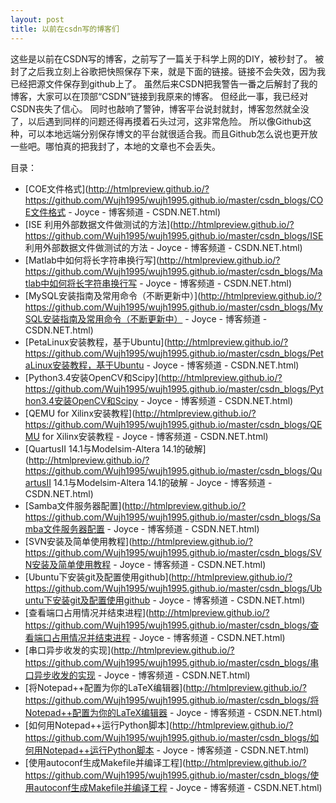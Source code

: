 ```yaml
---
layout: post
title: 以前在csdn写的博客们
---
```


这些是以前在CSDN写的博客，之前写了一篇关于科学上网的DIY，被秒封了。
被封了之后我立刻上谷歌把快照保存下来，就是下面的链接。链接不会失效，因为我已经把源文件保存到github上了。
虽然后来CSDN把我警告一番之后解封了我的博客，大家可以在顶部“CSDN”链接到我原来的博客。
但经此一事，我已经对CSDN丧失了信心。
同时也敲响了警钟，博客平台说封就封，博客忽然就全没了，以后遇到同样的问题还得再摸着石头过河，这非常危险。
所以像Github这种，可以本地远端分别保存博文的平台就很适合我。而且Github怎么说也更开放一些吧。哪怕真的把我封了，本地的文章也不会丢失。

目录：

 - [COE文件格式](http://htmlpreview.github.io/?https://github.com/Wujh1995/wujh1995.github.io/master/csdn_blogs/COE文件格式 - Joyce - 博客频道 - CSDN.NET.html)
 - [ISE 利用外部数据文件做测试的方法](http://htmlpreview.github.io/?https://github.com/Wujh1995/wujh1995.github.io/master/csdn_blogs/ISE 利用外部数据文件做测试的方法 - Joyce - 博客频道 - CSDN.NET.html)
 - [Matlab中如何将长字符串换行写](http://htmlpreview.github.io/?https://github.com/Wujh1995/wujh1995.github.io/master/csdn_blogs/Matlab中如何将长字符串换行写 - Joyce - 博客频道 - CSDN.NET.html)
 - [MySQL安装指南及常用命令（不断更新中）](http://htmlpreview.github.io/?https://github.com/Wujh1995/wujh1995.github.io/master/csdn_blogs/MySQL安装指南及常用命令（不断更新中） - Joyce - 博客频道 - CSDN.NET.html)
 - [PetaLinux安装教程，基于Ubuntu](http://htmlpreview.github.io/?https://github.com/Wujh1995/wujh1995.github.io/master/csdn_blogs/PetaLinux安装教程，基于Ubuntu - Joyce - 博客频道 - CSDN.NET.html)
 - [Python3.4安装OpenCV和Scipy](http://htmlpreview.github.io/?https://github.com/Wujh1995/wujh1995.github.io/master/csdn_blogs/Python3.4安装OpenCV和Scipy - Joyce - 博客频道 - CSDN.NET.html)
 - [QEMU for Xilinx安装教程](http://htmlpreview.github.io/?https://github.com/Wujh1995/wujh1995.github.io/master/csdn_blogs/QEMU for Xilinx安装教程 - Joyce - 博客频道 - CSDN.NET.html)
 - [QuartusII 14.1与Modelsim-Altera 14.1的破解](http://htmlpreview.github.io/?https://github.com/Wujh1995/wujh1995.github.io/master/csdn_blogs/QuartusII 14.1与Modelsim-Altera 14.1的破解 - Joyce - 博客频道 - CSDN.NET.html)
 - [Samba文件服务器配置](http://htmlpreview.github.io/?https://github.com/Wujh1995/wujh1995.github.io/master/csdn_blogs/Samba文件服务器配置 - Joyce - 博客频道 - CSDN.NET.html)
 - [SVN安装及简单使用教程](http://htmlpreview.github.io/?https://github.com/Wujh1995/wujh1995.github.io/master/csdn_blogs/SVN安装及简单使用教程 - Joyce - 博客频道 - CSDN.NET.html)
 - [Ubuntu下安装git及配置使用github](http://htmlpreview.github.io/?https://github.com/Wujh1995/wujh1995.github.io/master/csdn_blogs/Ubuntu下安装git及配置使用github - Joyce - 博客频道 - CSDN.NET.html)
 - [查看端口占用情况并结束进程](http://htmlpreview.github.io/?https://github.com/Wujh1995/wujh1995.github.io/master/csdn_blogs/查看端口占用情况并结束进程 - Joyce - 博客频道 - CSDN.NET.html)
 - [串口异步收发的实现](http://htmlpreview.github.io/?https://github.com/Wujh1995/wujh1995.github.io/master/csdn_blogs/串口异步收发的实现 - Joyce - 博客频道 - CSDN.NET.html)
 - [将Notepad++配置为你的LaTeX编辑器](http://htmlpreview.github.io/?https://github.com/Wujh1995/wujh1995.github.io/master/csdn_blogs/将Notepad++配置为你的LaTeX编辑器 - Joyce - 博客频道 - CSDN.NET.html)
 - [如何用Notepad++运行Python脚本](http://htmlpreview.github.io/?https://github.com/Wujh1995/wujh1995.github.io/master/csdn_blogs/如何用Notepad++运行Python脚本 - Joyce - 博客频道 - CSDN.NET.html)
 - [使用autoconf生成Makefile并编译工程](http://htmlpreview.github.io/?https://github.com/Wujh1995/wujh1995.github.io/master/csdn_blogs/使用autoconf生成Makefile并编译工程 - Joyce - 博客频道 - CSDN.NET.html)
